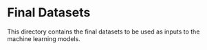 # Final Datasets

This directory contains the final datasets to be used as inputs to the machine learning models.